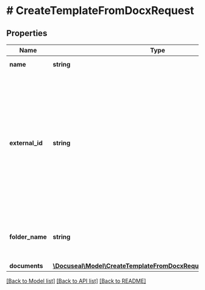 # # CreateTemplateFromDocxRequest

## Properties

Name | Type | Description | Notes
------------ | ------------- | ------------- | -------------
**name** | **string** | Name of the template | [optional]
**external_id** | **string** | Your application-specific unique string key to identify this template within your app. Existing template with specified &#x60;external_id&#x60; will be updated with a new document. | [optional]
**folder_name** | **string** | The folder&#39;s name to which the template should be created. | [optional]
**documents** | [**\Docuseal\Model\CreateTemplateFromDocxRequestDocumentsInner[]**](CreateTemplateFromDocxRequestDocumentsInner.md) |  |

[[Back to Model list]](../../README.md#models) [[Back to API list]](../../README.md#endpoints) [[Back to README]](../../README.md)
